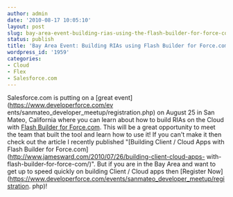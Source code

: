 ```yaml
---
author: admin
date: '2010-08-17 10:05:10'
layout: post
slug: bay-area-event-building-rias-using-the-flash-builder-for-force-com
status: publish
title: 'Bay Area Event: Building RIAs using Flash Builder for Force.com'
wordpress_id: '1959'
categories:
- Cloud
- Flex
- Salesforce.com
---
```


Salesforce.com is putting on a [great event](https://www.developerforce.com/ev
ents/sanmateo_developer_meetup/registration.php) on August 25 in San Mateo,
California where you can learn about how to build RIAs on the Cloud with
[Flash Builder for Force.com](http://developer.force.com/flashbuilder). This
will be a great opportunity to meet the team that built the tool and learn how
to use it! If you can't make it then check out the article I recently
published "[Building Client / Cloud Apps with Flash Builder for
Force.com](http://www.jamesward.com/2010/07/26/building-client-cloud-apps-
with-flash-builder-for-force-com/)". But if you are in the Bay Area and want
to get up to speed quickly on building Client / Cloud apps then [Register Now]
(https://www.developerforce.com/events/sanmateo_developer_meetup/registration.
php)!

